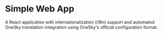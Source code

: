 # Simple Web App

A React application with internationalization (i18n) support and automated OneSky translation integration using OneSky's official configuration format.
